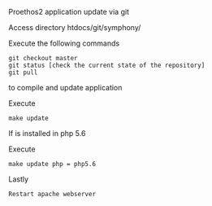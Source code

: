 Proethos2 application update via git

Access directory 
	htdocs/git/symphony/
	

Execute the following commands

    git checkout master
    git status [check the current state of the repository]
    git pull

to compile and update application

Execute

	make update

If is installed in php 5.6

Execute   

	make update php = php5.6

Lastly

	Restart apache webserver
 
